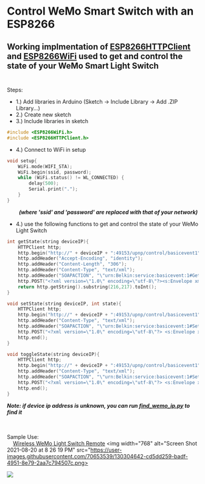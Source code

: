 # Control WeMo Smart Switch with an ESP8266 

## Working implmentation of [ESP8266HTTPClient](https://github.com/esp8266/Arduino/tree/master/libraries/ESP8266HTTPClient) and [ESP8266WiFi](https://github.com/esp8266/Arduino/tree/master/libraries/ESP8266WiFi) used to get and control the state of your WeMo Smart Light Switch<br/><br/>

Steps: 
 - 1.) Add libraries in Arduino (Sketch -> Include Library -> Add .ZIP Library...)
 - 2.) Create new sketch
 - 3.) Include libraries in sketch<br/>
 ```cpp
 #include <ESP8266WiFi.h>
 #include <ESP8266HTTPClient.h>
 ```
 
 - 4.) Connect to WiFi in setup
 ```cpp
 void setup{
     WiFi.mode(WIFI_STA);
     WiFi.begin(ssid, password);
     while (WiFi.status() != WL_CONNECTED) {
         delay(500);
         Serial.print(".");
     }
 }
 ```
 &nbsp;&nbsp;&nbsp;&nbsp;&nbsp;&nbsp;&nbsp;&nbsp;***(where 'ssid' and 'password' are replaced with that of your network)***
 - 4.) use the following functions to get and control the state of your WeMo Light Switch
```cpp
int getState(string deviceIP){
    HTTPClient http;
    http.begin("http://" + deviceIP + ":49153/upnp/control/basicevent1");
    http.addHeader("Accept-Encoding", "identity");
    http.addHeader("Content-Length", "306");
    http.addHeader("Content-Type", "text/xml");
    http.addHeader("SOAPACTION", "\"urn:Belkin:service:basicevent:1#GetBinaryState\"");
    http.POST("<?xml version=\"1.0\" encoding=\"utf-8\"?><s:Envelope xmlns:s=\"http://schemas.xmlsoap.org/soap/envelope/\"><s:Body><u:GetBinaryState xmlns:u=\"urn:Belkin:service:basicevent:1\"></u:GetBinaryState></s:Body></s:Envelope>");
    return http.getString().substring(216,217).toInt();
}
```
```cpp
void setState(string deviceIP, int state){
    HTTPClient http;
    http.begin("http://" + deviceIP + ":49153/upnp/control/basicevent1");
    http.addHeader("Content-Type", "text/xml");
    http.addHeader("SOAPACTION", "\"urn:Belkin:service:basicevent:1#SetBinaryState\"");
    http.POST("<?xml version=\"1.0\" encoding=\"utf-8\"?> <s:Envelope xmlns:s=\"http://schemas.xmlsoap.org/soap/envelope/\" s:encodingStyle=\"http://schemas.xmlsoap.org/soap/encoding/\"><s:Body><u:SetBinaryState xmlns:u=\"urn:Belkin:service:basicevent:1\"><BinaryState>" + String(state) +"</BinaryState></u:SetBinaryState></s:Body></s:Envelope>");
    http.end();
}
```
```cpp
void toggleState(string deviceIP){
    HTTPClient http;
    http.begin("http://" + deviceIP + ":49153/upnp/control/basicevent1");
    http.addHeader("Content-Type", "text/xml");
    http.addHeader("SOAPACTION", "\"urn:Belkin:service:basicevent:1#SetBinaryState\"");
    http.POST("<?xml version=\"1.0\" encoding=\"utf-8\"?> <s:Envelope xmlns:s=\"http://schemas.xmlsoap.org/soap/envelope/\" s:encodingStyle=\"http://schemas.xmlsoap.org/soap/encoding/\"><s:Body><u:SetBinaryState xmlns:u=\"urn:Belkin:service:basicevent:1\"><BinaryState>" + String(abs(getBinaryState(deviceIP)-1)) +"</BinaryState></u:SetBinaryState></s:Body></s:Envelope>");
    http.end();
}
```

***Note: if device ip address is unknown, you can run [find_wemo_ip.py](https://github.com/mb822/esp8266WemoExample/blob/main/find_wemo_ip.py) to find it***



<br/><br/>
Sample Use:<br/>
&nbsp;&nbsp;&nbsp;&nbsp;[Wireless WeMo Light Switch Remote](https://github.com/mb822/esp8266WemoExample/blob/main/esp8266_wemo_remote.cpp)
  <img width="768" alt="Screen Shot 2021-08-20 at 8 26 19 PM" src="https://user-images.githubusercontent.com/70653539/130304642-cd5dd259-badf-4951-8e79-2aa7c794507c.png>

  ![](https://raw.githubusercontent.com/mb822/esp8266WemoExample/main/esp8266_wemo_remote_drawing.png)

